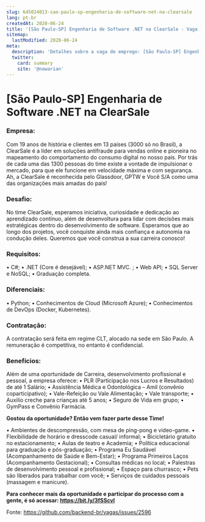```yaml
---
slug: 645024013-sao-paulo-sp-engenharia-de-software-net-na-clearsale
lang: pt-br
createdAt: 2020-06-24
title: '[São Paulo-SP] Engenharia de Software .NET na ClearSale - Vaga de Emprego'
sitemap:
  lastModified: 2020-06-24
meta:
  description: 'Detalhes sobre a vaga de emprego: [São Paulo-SP] Engenharia de Software .NET na ClearSale'
  twitter:
    card: summary
    site: '@nawarian'
---
```


# [São Paulo-SP] Engenharia de Software .NET na ClearSale

### Empresa:
Com 19 anos de história e clientes em 13 países (3000 só no Brasil), a ClearSale é a líder em soluções antifraude para vendas online e pioneira no mapeamento do comportamento do consumo digital no nosso país. Por trás de cada uma das 1300 pessoas do time existe a vontade de impulsionar o mercado, para que ele funcione em velocidade máxima e com segurança. Ah, a ClearSale é reconhecida pelo Glassdoor, GPTW e Você S/A como uma das organizações mais amadas do país!

### Desafio:
No time ClearSale, esperamos iniciativa, curiosidade e dedicação ao aprendizado contínuo, além de desenvoltura para lidar com decisões mais estratégicas dentro do desenvolvimento de software. Esperamos que ao longo dos projetos, você conquiste ainda mais confiança e autonomia na condução deles. Queremos que você construa a sua carreira conosco!

### Requisitos:
• C#;
• .NET (Core é desejável);
• ASP.NET MVC. ;
• Web API;
• SQL Server e NoSQL;
• Graduação completa.


### Diferenciais: 
• Python; 
• Conhecimentos de Cloud (Microsoft Azure);
• Conhecimentos de DevOps (Docker, Kubernetes).


### Contratação:
A contratação será feita em regime CLT, alocado na sede em São Paulo. A remuneração é competitiva, no entanto é confidencial.

### Benefícios:
Além de uma oportunidade de Carreira, desenvolvimento profissional e pessoal, a empresa oferece:
• PLR (Participação nos Lucros e Resultados) de até 1 Salário;
• Assistência Médica e Odontológica – Amil (convênio coparticipativo);
• Vale-Refeição ou Vale Alimentação;
• Vale transporte;
• Auxilio creche para crianças até 5 anos;
• Seguro de Vida em grupo;
• GymPass e Convênio Farmácia.

**Gostou da oportunidade? Então vem fazer parte desse Time!**

• Ambientes de descompressão, com mesa de ping-pong e video-game.
• Flexibilidade de horário e dresscode casual/ informal;
• Bicicletário gratuito no estacionamento;
• Aulas de teatro e Academia;
• Política educacional para graduação e pós-graduação;
• Programa Eu Saudável (Acompanhamento de Saúde e Bem-Estar);
• Programa Primeiros Laços (Acompanhamento Gestacional);
• Consultas médicas no local;
• Palestras de desenvolvimento pessoal e profissional;
• Espaço para churrasco;
• Pets são liberados para trabalhar com você;
• Serviços de cuidados pessoais (massagem e manicure).

**Para conhecer mais da oportunidade e participar do processo com a gente, é só acessar: https://bit.ly/3fSScvl**

Fonte: https://github.com/backend-br/vagas/issues/2596